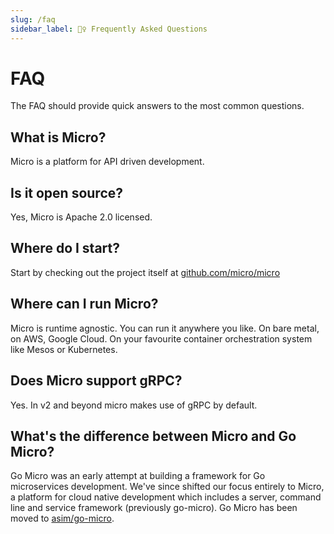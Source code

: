 ```yaml
---
slug: /faq
sidebar_label: 🙋‍♀️ Frequently Asked Questions
---
```


# FAQ

The FAQ should provide quick answers to the most common questions.

## What is Micro?

Micro is a platform for API driven development.

## Is it open source?

Yes, Micro is Apache 2.0 licensed.

## Where do I start?

Start by checking out the project itself at [github.com/micro/micro](https://github.com/micro/micro)

## Where can I run Micro?

Micro is runtime agnostic. You can run it anywhere you like. On bare metal, on AWS, Google Cloud. On your favourite container orchestration system like Mesos or Kubernetes.

## Does Micro support gRPC?

Yes. In v2 and beyond micro makes use of gRPC by default.

## What's the difference between Micro and Go Micro?

Go Micro was an early attempt at building a framework for Go microservices development. We've since shifted our focus entirely to Micro,
a platform for cloud native development which includes a server, command line and service framework (previously go-micro). Go Micro has
been moved to [asim/go-micro](https://github.com/asim/go-micro).
